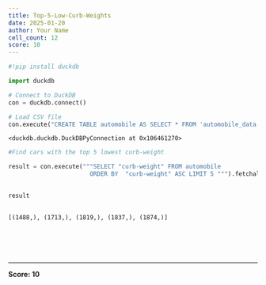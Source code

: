 ```yaml
---
title: Top-5-Low-Curb-Weights
date: 2025-01-20
author: Your Name
cell_count: 12
score: 10
---
```


```python
#!pip install duckdb
```


```python
import duckdb
```


```python
# Connect to DuckDB
con = duckdb.connect()

```


```python
# Load CSV file
con.execute("CREATE TABLE automobile AS SELECT * FROM 'automobile_data.csv'")

```




    <duckdb.duckdb.DuckDBPyConnection at 0x106461270>




```python
#Find cars with the top 5 lowest curb-weight
```


```python
result = con.execute("""SELECT "curb-weight" FROM automobile
                       ORDER BY  "curb-weight" ASC LIMIT 5 """).fetchall()
                        
```


```python
result
                        
```




    [(1488,), (1713,), (1819,), (1837,), (1874,)]




```python

```


```python


```


```python

```


```python

```


```python

```


---
**Score: 10**
